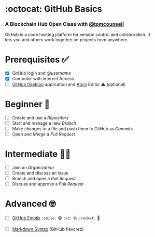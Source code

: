 # :octocat: GitHub Basics 
### A Blockchain Hub Open Class with [@tomcounsell](http://github.com/tomcounsell)

GitHub is a code hosting platform for version control and collaboration. It lets you and others work together on projects from anywhere.

# Prerequisites ✅

- [x] GitHub login and *@username*
- [x] Computer with Internet Access
- [ ] [GitHub Desktop](https://desktop.github.com/) application and [Atom](https://atom.io/) Editor :warning: (optional)

# Beginner 🐣

- [ ] Create and use a *Repository*
- [ ] Start and manage a new *Branch*
- [ ] Make changes to a file and push them to GitHub as *Commits*
- [ ] Open and *Merge* a *Pull Request*

# Intermediate 👨‍💻

- [ ] Join an *Organization*
- [ ] Create and discuss an *Issue*
- [ ] Branch and open a *Pull Request*
- [ ] Discuss and approve a *Pull Request*

# Advanced 🤓

- [ ] [GitHub Emojis](http://www.emoji-cheat-sheet.com/) `:smile:` :smile: `:+1:` :+1: `:rocket:` :rocket:
- [ ] [Markdown Syntax](https://guides.github.com/pdfs/markdown-cheatsheet-online.pdf) (GitHub flavored)


